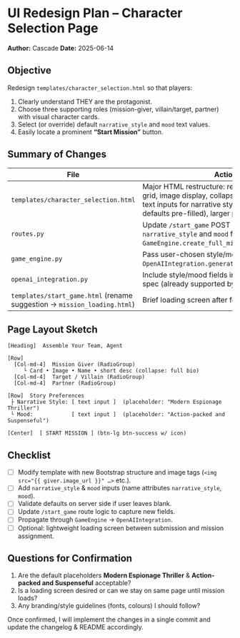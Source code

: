 # UI Redesign Plan – Character Selection Page

**Author:** Cascade
**Date:** 2025-06-14

## Objective
Redesign `templates/character_selection.html` so that players:
1. Clearly understand THEY are the protagonist.
2. Choose three supporting roles (mission-giver, villain/target, partner) with visual character cards.
3. Select (or override) default `narrative_style` and `mood` text values.
4. Easily locate a prominent **“Start Mission”** button.

## Summary of Changes
| File | Action |
|------|--------|
| `templates/character_selection.html` | Major HTML restructure: responsive Bootstrap grid, image display, collapsible character bios, text inputs for narrative style & mood (with defaults pre-filled), larger primary button. |
| `routes.py` | Update `/start_game` POST handler to receive `narrative_style` and `mood` from form and pass to `GameEngine.create_full_mission`. |
| `game_engine.py` | Pass user-chosen style/mood to `OpenAIIntegration.generate_full_mission_story`. |
| `openai_integration.py` | Include style/mood fields in Initial Prompt JSON spec (already supported by design doc). |
| `templates/start_game.html` (rename suggestion → `mission_loading.html`) | Brief loading screen after form submit (optional). |

## Page Layout Sketch
```
[Heading]  Assemble Your Team, Agent

[Row]
  [Col-md-4]  Mission Giver (RadioGroup)
     └ Card • Image • Name • short desc (collapse: full bio)
  [Col-md-4]  Target / Villain (RadioGroup)
  [Col-md-4]  Partner (RadioGroup)

[Row]  Story Preferences
 ├ Narrative Style: [ text input ]  (placeholder: "Modern Espionage Thriller")
 └ Mood:            [ text input ]  (placeholder: "Action-packed and Suspenseful")

[Center]  [ START MISSION ] (btn-lg btn-success w/ icon)
```

## Checklist
- [ ] Modify template with new Bootstrap structure and image tags (`<img src="{{ giver.image_url }}" …>` etc.).
- [ ] Add `narrative_style` & `mood` inputs (name attributes `narrative_style`, `mood`).
- [ ] Validate defaults on server side if user leaves blank.
- [ ] Update `/start_game` route logic to capture new fields.
- [ ] Propagate through `GameEngine` → `OpenAIIntegration`.
- [ ] Optional: lightweight loading screen between submission and mission assignment.

## Questions for Confirmation
1. Are the default placeholders **Modern Espionage Thriller** & **Action-packed and Suspenseful** acceptable?
2. Is a loading screen desired or can we stay on same page until mission loads?
3. Any branding/style guidelines (fonts, colours) I should follow?

Once confirmed, I will implement the changes in a single commit and update the changelog & README accordingly.
